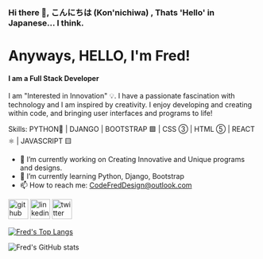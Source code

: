 ### Hi there 👋, こんにちは (Kon'nichiwa) , Thats 'Hello' in Japanese... I think. 
# Anyways,  HELLO, I'm Fred!
#### I am a Full Stack Developer

I am "Interested in Innovation" 💡. I have a passionate fascination with technology and I am inspired by creativity. I enjoy developing and creating within code, and bringing user interfaces and programs to life!

Skills: PYTHON🐍 | DJANGO | BOOTSTRAP 🟪 | CSS ③ | HTML ⑤ | REACT ⚛ | JAVASCRIPT 🟨

- 🔭 I’m currently working on Creating Innovative and Unique programs and designs. 
- 🌱 I’m currently learning Python, Django, Bootstrap 
- 📫 How to reach me: CodeFredDesign@outlook.com 


[<img src='https://cdn.jsdelivr.net/npm/simple-icons@3.0.1/icons/github.svg' alt='github' height='40'>](https://github.com/Fmorris825)  [<img src='https://cdn.jsdelivr.net/npm/simple-icons@3.0.1/icons/linkedin.svg' alt='linkedin' height='40'>](https://www.linkedin.com/in/https://www.linkedin.com/in/fred-morris-623107235//)  [<img src='https://cdn.jsdelivr.net/npm/simple-icons@3.0.1/icons/twitter.svg' alt='twitter' height='40'>](https://twitter.com/CodeFredDesign)  

<!-- [![Fred's Top Langs](https://github-readme-stats.vercel.app/api/top-langs/?username=Fmorris825&layout=compact&theme=chartreuse-dark)](https://github.com/Fmorris825/github-readme-stats)

[![Fred's github stats](https://github-readme-stats.vercel.app/api?username=Fmorris825&theme=chartreuse-dark)](https://github.com/Fmorris825/github-readme-stats)
 -->
[![ Fred's Top Langs](https://github-readme-stats.vercel.app/api/top-langs/?username=Fmorris825&layout=compact&theme=shades-of-purple)](https://github.com/Fmorris825/github-readme-stats)

![Fred's GitHub stats](https://github-readme-stats.vercel.app/api?username=Fmorris825&show_icons=true&theme=shades-of-purple)
